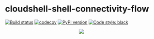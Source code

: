 # cloudshell-shell-connectivity-flow
[![Build status](https://github.com/QualiSystems/cloudshell-shell-connectivity-flow/workflows/CI/badge.svg?branch=master)](https://github.com/QualiSystems/cloudshell-shell-connectivity-flow/actions?query=branch%3Amaster)
[![codecov](https://codecov.io/gh/QualiSystems/cloudshell-shell-connectivity-flow/branch/master/graph/badge.svg)](https://codecov.io/gh/QualiSystems/cloudshell-shell-connectivity-flow)
[![PyPI version](https://badge.fury.io/py/cloudshell-shell-connectivity-flow.svg)](https://badge.fury.io/py/cloudshell-shell-connectivity-flow)
[![Code style: black](https://img.shields.io/badge/code%20style-black-000000.svg)](https://github.com/python/black)

<p align="center">
<img src="https://github.com/QualiSystems/devguide_source/raw/master/logo.png"></img>
</p>
